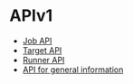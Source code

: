 # APIv1

* [Job API](apiv1/jobs.md)
* [Target API](apiv1/targets.md)
* [Runner API](apiv1/runners.md)
* [API for general information](apiv1/info.md)
